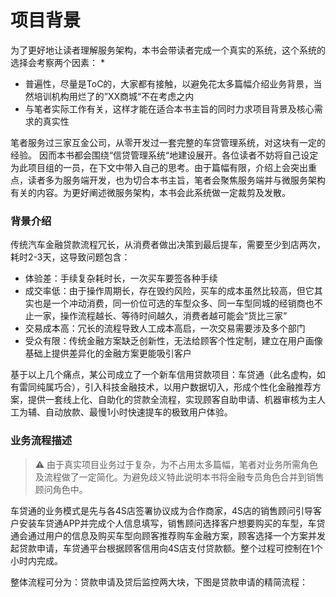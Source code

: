 # 项目背景

为了更好地让读者理解服务架构，本书会带读者完成一个真实的系统，这个系统的选择会考察两个因素： \* 

* 普遍性，尽量是ToC的，大家都有接触，以避免花太多篇幅介绍业务背景，当然培训机构用烂了的”XX商城“不在考虑之内
* 与笔者实际工作有关，这样才能在适合本书主旨的同时力求项目背景及核心需求的真实性

笔者服务过三家互金公司，从零开发过一套完整的车贷管理系统，对这块有一定的经验。 因而本书都会围绕“信贷管理系统“地建设展开。各位读者不妨将自己设定为此项目组的一员，在下文中带入自己的思考。由于篇幅有限，介绍上会突出重点，读者多为服务端开发，也为切合本书主旨，笔者会聚焦服务端并与微服务架构有关的内容。为更好阐述微服务架构，本书会此系统做一定裁剪及发散。

### 背景介绍

传统汽车金融贷款流程冗长，从消费者做出决策到最后提车，需要至少到店两次，耗时2-3天，这导致问题包含：

* 体验差：手续复杂耗时长，一次买车要签各种手续
* 成交率低：由于操作周期长，存在毁约风险，买车的成本虽然比较高，但它其实也是一个冲动消费，同一价位可选的车型众多、同一车型同城的经销商也不止一家，操作流程越长、等待时间越久，消费者越可能会“货比三家”
* 交易成本高：冗长的流程导致人工成本高启，一次交易需要涉及多个部门
* 受众有限：传统金融方案缺乏创新性，无法给顾客个性定制，建立在用户画像基础上提供差异化的金融方案更能吸引客户

基于以上几个痛点，某公司成立了一个新车信用贷款项目：车贷通（此名虚构，如有雷同纯属巧合），引入科技金融技术，以用户数据切入，形成个性化金融推荐方案，提供一套线上化、自助化的贷款全流程，实现顾客自助申请、机器审核为主人工为辅、自动放款、最慢1小时快速提车的极致用户体验。

### 业务流程描述

> ⚠ 由于真实项目业务过于复杂，为不占用太多篇幅，笔者对业务所需角色及流程做了一定简化。为避免歧义特此说明本书将金融专员角色合并到销售顾问角色中。

车贷通的业务模式是先与各4S店签署协议成为合作商家，4S店的销售顾问引导客户安装车贷通APP并完成个人信息填写，销售顾问选择客户想要购买的车型，车贷通会通过用户的信息及购买车型向顾客推荐购车金融方案，顾客选择一个方案并发起贷款申请，车贷通平台根据顾客信用向4S店支付贷款额。整个过程可控制在1个小时内完成。

整体流程可分为：贷款申请及贷后监控两大块，下图是贷款申请的精简流程：





